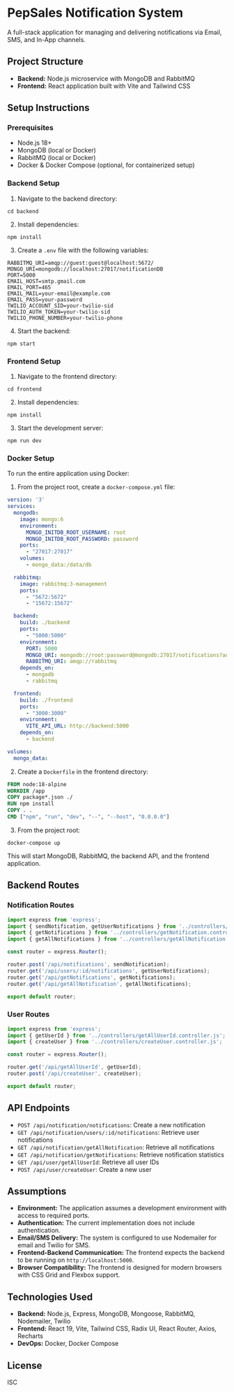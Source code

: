
# PepSales Notification System

A full-stack application for managing and delivering notifications via Email, SMS, and In-App channels.

## Project Structure

- **Backend:** Node.js microservice with MongoDB and RabbitMQ
- **Frontend:** React application built with Vite and Tailwind CSS

## Setup Instructions

### Prerequisites
- Node.js 18+
- MongoDB (local or Docker)
- RabbitMQ (local or Docker)
- Docker & Docker Compose (optional, for containerized setup)

### Backend Setup

1. Navigate to the backend directory:

```
cd backend
```

2. Install dependencies:

```
npm install
```

3. Create a `.env` file with the following variables:

```
RABBITMQ_URI=amqp://guest:guest@localhost:5672/
MONGO_URI=mongodb://localhost:27017/notificationDB
PORT=5000
EMAIL_HOST=smtp.gmail.com
EMAIL_PORT=465
EMAIL_MAIL=your-email@example.com
EMAIL_PASS=your-password
TWILIO_ACCOUNT_SID=your-twilio-sid
TWILIO_AUTH_TOKEN=your-twilio-sid
TWILIO_PHONE_NUMBER=your-twilio-phone
```

4. Start the backend:

```
npm start
```

### Frontend Setup

1. Navigate to the frontend directory:

```
cd frontend
```

2. Install dependencies:

```
npm install
```

3. Start the development server:

```
npm run dev
```

### Docker Setup

To run the entire application using Docker:

1. From the project root, create a `docker-compose.yml` file:

```yaml
version: '3'
services:
  mongodb:
    image: mongo:6
    environment:
      MONGO_INITDB_ROOT_USERNAME: root
      MONGO_INITDB_ROOT_PASSWORD: password
    ports:
      - "27017:27017"
    volumes:
      - mongo_data:/data/db

  rabbitmq:
    image: rabbitmq:3-management
    ports:
      - "5672:5672"
      - "15672:15672"

  backend:
    build: ./backend
    ports:
      - "5000:5000"
    environment:
      PORT: 5000
      MONGO_URI: mongodb://root:password@mongodb:27017/notifications?authSource=admin
      RABBITMQ_URI: amqp://rabbitmq
    depends_on:
      - mongodb
      - rabbitmq

  frontend:
    build: ./frontend
    ports:
      - "3000:3000"
    environment:
      VITE_API_URL: http://backend:5000
    depends_on:
      - backend

volumes:
  mongo_data:
```

2. Create a `Dockerfile` in the frontend directory:

```dockerfile
FROM node:18-alpine
WORKDIR /app
COPY package*.json ./
RUN npm install
COPY . .
CMD ["npm", "run", "dev", "--", "--host", "0.0.0.0"]
```

3. From the project root:

```
docker-compose up
```

This will start MongoDB, RabbitMQ, the backend API, and the frontend application.

## Backend Routes

### Notification Routes

```javascript
import express from 'express';
import { sendNotification, getUserNotifications } from '../controllers/notification.controller.js';
import { getNotifications } from '../controllers/getNotification.controller.js';
import { getAllNotifications } from '../controllers/getAllNotification.controller.js';

const router = express.Router();

router.post('/api/notifications', sendNotification);
router.get('/api/users/:id/notifications', getUserNotifications);
router.get('/api/getNotifications', getNotifications);
router.get('/api/getAllNotification', getAllNotifications);

export default router;
```

### User Routes

```javascript
import express from 'express';
import { getUserId } from '../controllers/getAllUserId.controller.js';
import { createUser } from '../controllers/createUser.controller.js';

const router = express.Router();

router.get('/api/getAllUserId', getUserId);
router.post('/api/createUser', createUser);

export default router;
```

## API Endpoints

- `POST /api/notification/notifications`: Create a new notification
- `GET /api/notification/users/:id/notifications`: Retrieve user notifications
- `GET /api/notification/getAllNotification`: Retrieve all notifications
- `GET /api/notification/getNotifications`: Retrieve notification statistics
- `GET /api/user/getAllUserId`: Retrieve all user IDs
- `POST /api/user/createUser`: Create a new user


## Assumptions

- **Environment:** The application assumes a development environment with access to required ports.
- **Authentication:** The current implementation does not include authentication.
- **Email/SMS Delivery:** The system is configured to use Nodemailer for email and Twilio for SMS.
- **Frontend-Backend Communication:** The frontend expects the backend to be running on `http://localhost:5000`.
- **Browser Compatibility:** The frontend is designed for modern browsers with CSS Grid and Flexbox support.

## Technologies Used

- **Backend:** Node.js, Express, MongoDB, Mongoose, RabbitMQ, Nodemailer, Twilio
- **Frontend:** React 19, Vite, Tailwind CSS, Radix UI, React Router, Axios, Recharts
- **DevOps:** Docker, Docker Compose

## License

ISC
